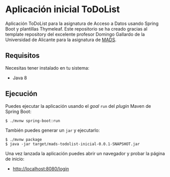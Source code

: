 # Aplicación inicial ToDoList

Aplicación ToDoList para la asignatura de Acceso a Datos usando Spring Boot y plantillas Thymeleaf. Este repositorio se ha creado gracias al template repository del excelente profesor Domingo Gallardo de la Universidad de Alicante para la asignatura de [MADS](https://github.com/domingogallardo/mads-todolist-inicial).

## Requisitos

Necesitas tener instalado en tu sistema:

- Java 8

## Ejecución

Puedes ejecutar la aplicación usando el _goal_ `run` del _plugin_ Maven 
de Spring Boot:

```
$ ./mvnw spring-boot:run 
```   

También puedes generar un `jar` y ejecutarlo:

```
$ ./mvnw package
$ java -jar target/mads-todolist-inicial-0.0.1-SNAPSHOT.jar 
```

Una vez lanzada la aplicación puedes abrir un navegador y probar la página de inicio:

- [http://localhost:8080/login](http://localhost:8080/login)
